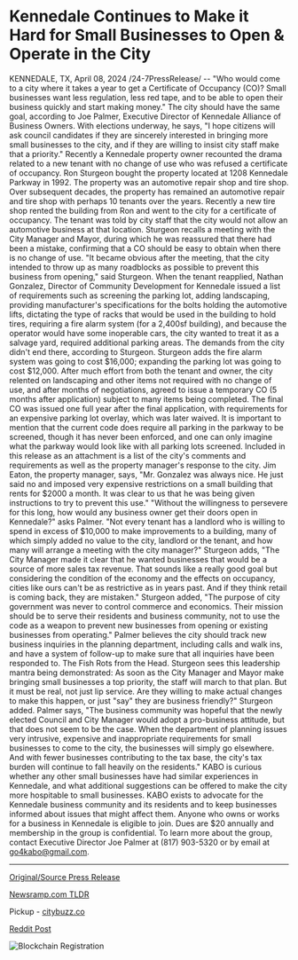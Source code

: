 # Kennedale Continues to Make it Hard for Small Businesses to Open & Operate in the City

KENNEDALE, TX, April 08, 2024 /24-7PressRelease/ -- "Who would come to a city where it takes a year to get a Certificate of Occupancy (CO)? Small businesses want less regulation, less red tape, and to be able to open their business quickly and start making money."   The city should have the same goal, according to Joe Palmer, Executive Director of Kennedale Alliance of Business Owners. With elections underway, he says, "I hope citizens will ask council candidates if they are sincerely interested in bringing more small businesses to the city, and if they are willing to insist city staff make that a priority."  Recently a Kennedale property owner recounted the drama related to a new tenant with no change of use who was refused a certificate of occupancy.   Ron Sturgeon bought the property located at 1208 Kennedale Parkway in 1992. The property was an automotive repair shop and tire shop. Over subsequent decades, the property has remained an automotive repair and tire shop with perhaps 10 tenants over the years.   Recently a new tire shop rented the building from Ron and went to the city for a certificate of occupancy. The tenant was told by city staff that the city would not allow an automotive business at that location.   Sturgeon recalls a meeting with the City Manager and Mayor, during which he was reassured that there had been a mistake, confirming that a CO should be easy to obtain when there is no change of use.  "It became obvious after the meeting, that the city intended to throw up as many roadblocks as possible to prevent this business from opening," said Sturgeon.  When the tenant reapplied, Nathan Gonzalez, Director of Community Development for Kennedale issued a list of requirements such as screening the parking lot, adding landscaping, providing manufacturer's specifications for the bolts holding the automotive lifts, dictating the type of racks that would be used in the building to hold tires, requiring a fire alarm system (for a 2,400sf building), and because the operator would have some inoperable cars, the city wanted to treat it as a salvage yard, required additional parking areas. The demands from the city didn't end there, according to Sturgeon.  Sturgeon adds the fire alarm system was going to cost $16,000; expanding the parking lot was going to cost $12,000. After much effort from both the tenant and owner, the city relented on landscaping and other items not required with no change of use, and after months of negotiations, agreed to issue a temporary CO (5 months after application) subject to many items being completed. The final CO was issued one full year after the final application, with requirements for an expensive parking lot overlay, which was later waived.  It is important to mention that the current code does require all parking in the parkway to be screened, though it has never been enforced, and one can only imagine what the parkway would look like with all parking lots screened.  Included in this release as an attachment is a list of the city's comments and requirements as well as the property manager's response to the city. Jim Eaton, the property manager, says, "Mr. Gonzalez was always nice. He just said no and imposed very expensive restrictions on a small building that rents for $2000 a month. It was clear to us that he was being given instructions to try to prevent this use."  "Without the willingness to persevere for this long, how would any business owner get their doors open in Kennedale?" asks Palmer. "Not every tenant has a landlord who is willing to spend in excess of $10,000 to make improvements to a building, many of which simply added no value to the city, landlord or the tenant, and how many will arrange a meeting with the city manager?"  Sturgeon adds, "The City Manager made it clear that he wanted businesses that would be a source of more sales tax revenue. That sounds like a really good goal but considering the condition of the economy and the effects on occupancy, cities like ours can't be as restrictive as in years past. And if they think retail is coming back, they are mistaken."  Sturgeon added, "The purpose of city government was never to control commerce and economics. Their mission should be to serve their residents and business community, not to use the code as a weapon to prevent new businesses from opening or existing businesses from operating."  Palmer believes the city should track new business inquiries in the planning department, including calls and walk ins, and have a system of follow-up to make sure that all inquiries have been responded to.  The Fish Rots from the Head.  Sturgeon sees this leadership mantra being demonstrated: As soon as the City Manager and Mayor make bringing small businesses a top priority, the staff will march to that plan. But it must be real, not just lip service. Are they willing to make actual changes to make this happen, or just "say" they are business friendly?" Sturgeon added.   Palmer says, "The business community was hopeful that the newly elected Council and City Manager would adopt a pro-business attitude, but that does not seem to be the case. When the department of planning issues very intrusive, expensive and inappropriate requirements for small businesses to come to the city, the businesses will simply go elsewhere. And with fewer businesses contributing to the tax base, the city's tax burden will continue to fall heavily on the residents."  KABO is curious whether any other small businesses have had similar experiences in Kennedale, and what additional suggestions can be offered to make the city more hospitable to small businesses.  KABO exists to advocate for the Kennedale business community and its residents and to keep businesses informed about issues that might affect them. Anyone who owns or works for a business in Kennedale is eligible to join. Dues are $20 annually and membership in the group is confidential. To learn more about the group, contact Executive Director Joe Palmer at (817) 903-5320 or by email at go4kabo@gmail.com. 

---

[Original/Source Press Release](https://www.24-7pressrelease.com/press-release/509838/kennedale-continues-to-make-it-hard-for-small-businesses-to-open-operate-in-the-city)
                    

[Newsramp.com TLDR](https://newsramp.com/curated-news/challenges-for-small-businesses-in-kennedale-tx/ba018457ab7abd860056ec23eb161bb6) 


Pickup - [citybuzz.co](https://citybuzz.co/2024/04/08/kennedale-s-bureaucracy-stifles-small-business-growth)
 



[Reddit Post](https://www.reddit.com/r/Business_NewsRamp/comments/1byrnzy/challenges_for_small_businesses_in_kennedale_tx/) 



![Blockchain Registration](https://cdn.newsramp.app/24-7PressRelease/qrcode/244/8/dash7OVs.webp)